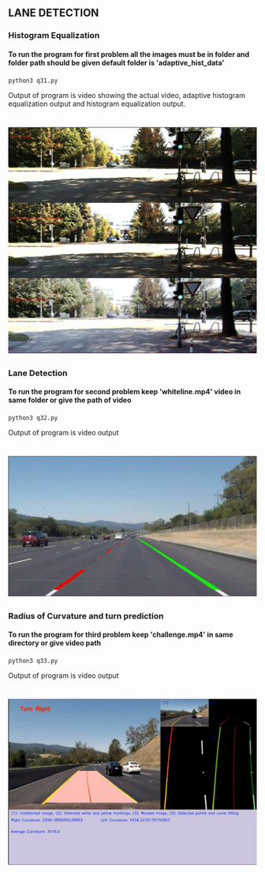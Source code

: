 ## LANE DETECTION

### Histogram Equalization 
#### To run the program for first problem all the images must be in folder and folder path should be given default folder is 'adaptive_hist_data'
```
python3 q31.py 
```
Output of program is video showing the actual video, adaptive histogram equalization output and histogram equalization output.
# ![1](https://github.com/advaitp/Lane-Detection-using-OpenCV/blob/main/histo.png)

### Lane Detection
#### To run the program for second problem keep 'whiteline.mp4' video in same folder or give the path of video
```
python3 q32.py
```
Output of program is video output
# ![2](https://github.com/advaitp/Lane-Detection-using-OpenCV/blob/main/line.png)

### Radius of Curvature and turn prediction
#### To run the program for third problem keep 'challenge.mp4' in same directory or give video path
```
python3 q33.py
```
Output of program is video output
# ![3](https://github.com/advaitp/Lane-Detection-using-OpenCV/blob/main/radius.png)
